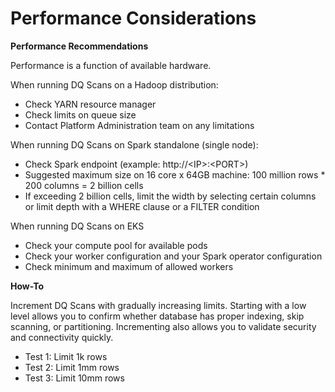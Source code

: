 # Performance Considerations

**Performance Recommendations**

Performance is a function of available hardware.

When running DQ Scans on a Hadoop distribution:

* Check YARN resource manager
* Check limits on queue size
* Contact Platform Administration team on any limitations

When running DQ Scans on Spark standalone (single node):

* Check Spark endpoint (example: http://\<IP>:\<PORT>)
* Suggested maximum size on 16 core x 64GB machine: 100 million rows \* 200 columns = 2 billion cells
* If exceeding 2 billion cells, limit the width by selecting certain columns or limit depth with a WHERE clause or a FILTER condition

When running DQ Scans on EKS

* Check your compute pool for available pods
* Check your worker configuration and your Spark operator configuration
* Check minimum and maximum of allowed workers

**How-To**

Increment DQ Scans with gradually increasing limits. Starting with a low level allows you to confirm whether database has proper indexing, skip scanning, or partitioning. Incrementing also allows you to validate security and connectivity quickly.

* Test 1: Limit 1k rows
* Test 2: Limit 1mm rows
* Test 3: Limit 10mm rows
